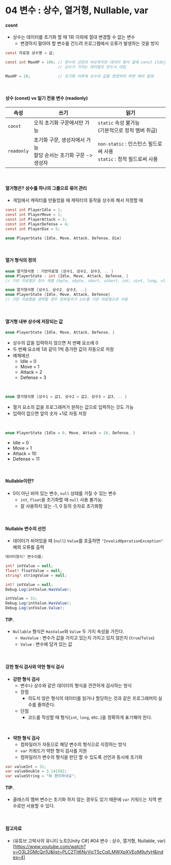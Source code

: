 # 04 변수 : 상수, 열거형, Nullable, var

#### cosnt
- 상수는 데이터를 초기화 할 때 1회 이외에 절대 변경할 수 없는 변수
    - 변경하지 말아야 할 변수를 건드려 프로그램에서 오류가 발생하는 것을 방지

``` cs
const 자료형 상수명 = 값;

const int MaxHP = 100; // 변수의 선언과 비슷하지만 데이터 형식 앞에 const zldnjem cnrk
                       // 상수가 가지는 데이털르 반드시 대입

MaxHP = 10;            // 초기화 이후에 상수의 값을 변경하려 하면 에러 발생
```

<br>

#### 상수 (const) vs 일기 전용 변수 (readonly)
|속성|쓰기|읽기|
|-|-|-|
|`const`|오직 초기화 구문에서만 가능|`static` 속성 불가능 <br>(기본적으로 정적 멤버 취급)|
|`readonly`|초기화 구문, 생성자에서 가능 <br>할당 순서는 초기화 구문 -> 생성자|`non-static` : 인스턴스 필드로써 사용 <br>`static` : 정적 필드로써 사용|

<br>

#### 열거형은? 상수를 하나의 그룹으로 묶어 관리
- 게임에서 캐릭터를 만들었을 때 캐릭터의 동작을 상수화 해서 저정할 때
``` cs
const int PlayerIdle = 1;
const int PlayerMove = 2;
const int PlayerAttack = 3;
const int PlayerDefense = 4;
const int PlayerDie = 5;

enum PlayerState {Idle, Move, Attack, Defense, Die}
```

<br>

#### 열거 형식의 정의

``` cs
enum 열거형식명 : 기반자료형 {상수1, 상수2, 상수3, .. }
enum PlayerState : int {Idle, Move, Attack, Defense, }
// 기반 자료형은 정수 계열 (byte, sbyte, short, ushort, int, uint, long, ulong, char)만 사용 가능

enum 열거형식명 {상수1, 상수2, 상수3, ..}
enum PlayerState {Idle, Move, Attack, Defence}
// 기반 자료형을 생략할 경우 컴파일러가 int를 기반 자료형으로 사용
```


<br>

#### 열거형 내부 상수에 저장되는 값

``` cs
enum PlayerState {Idle, Move, Attack, Defense, }
```
- 상수의 값을 입력하지 않으면 처 번째 요소에 0
- 두 번째 요소에 1과 같이 1씩 증가한 값이 자동으로 저장
- 예제에선
    - Idle = 0
    - Move = 1
    - Attack = 2
    - Defense = 3

<br>

``` cs
enum 열거형식명 {상수1 = 값1, 상수2 = 값2, 상수3 = 값3, .. }
```
- 열거 요소의 값을 프로그래머가 원하는 값으로 입력하는 것도 가능
- 입력이 없으면 앞의 숫자 +1로 자동 저장

<br>

``` cs
enum PlayerState {Idle = 0, Move, Attack = 10, Defense, }
```

- Idle = 0
- Move = 1
- Attack = 10
- Defense = 11

<br>

#### Nullable이란?
- 0이 아닌 비어 있는 변수, `null` 상태를 가질 수 있는 변수
    - `int`, `float`을 초기화할 때 `null` 사용 불가능.
    - 잘 사용하지 않는 -1, 0 등의 숫자로 초기화함

<br>

#### Nullable 변수의 선언
- 데이터가 비어있을 때 (`null`) `Value`를 호출하면 `"InvalidOperationException"` 예외 오류를 출력

``` cs
데이터형식? 변수이름;

int? intValue = null;
float? floatValue = null;
string? stringValue = null;
```

``` cs
int? intValue = null;
Debug.Log(intValue.HasValue);

intValue = 31;
Debug.Log(intValue.HasValue);
Debug.Log(intValue.Value);
```

#### TIP.
- `Nullable` 형식은 `HasValue`와 `Value` 두 가지 속성을 가진다.
    - `HasValue` : 변수가 값을 가지고 있는지 가지고 있지 않은지 (`true`/`false`)
    - `Value` : 변수에 담겨 있는 값


<br>

#### 강한 형식 검사와 약한 형식 검사
- **강한 형식 검사**
    - 변수나 상수와 같은 데이터의 형식을 깐깐하게 검사하는 방식
    - 장점
        - 의도치 않은 형식의 데이터를 읽거나 할당하는 것과 같은 프로그래머의 실수를 줄여준다.
    - 단점
        - 코드를 작성할 때 형식(`int`, `long`, etc..)을 정확하게 표기해야 한다.

<br>

- **약한 형식 검사**
    - 컴파일러가 자동으로 해당 변수의 형식으로 지정하는 방식
    - `var` 키워드가 약한 형식 검사를 지원
    - 컴파일러가 변수의 형식을 판단 할 수 있도록 선언과 동시에 초기화

``` cs
var valueInt = 31;
var valueDouble = 3.141592;
var valueString = "와 편리하네요";
```

#### TIP.
- 클래스의 멤버 변수는 초기화 하지 않는 경우도 있기 때문에 `var` 키워드는 지역 변수로만 사용할 수 있다.

<br>

#### 참고자료
- (유튜브 고박사의 유니티 노트[Unity C#] #04 변수 : 상수, 열거형, Nullable, var)[https://www.youtube.com/watch?v=O3L2GMcQn1U&list=PLC2Tit6NyVicT5cCqILMWXpXVEoM9ufyH&index=4]
